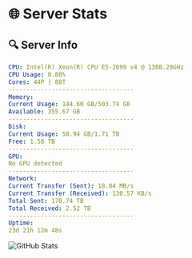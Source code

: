 # 🌐 Server Stats
## 🔍 Server Info
```yaml
CPU: Intel(R) Xeon(R) CPU E5-2699 v4 @ 1308.20GHz
CPU Usage: 0.80%
Cores: 44P | 88T
-----------------------------------
Memory:
Current Usage: 144.60 GB/503.74 GB
Available: 355.67 GB
-----------------------------------
Disk:
Current Usage: 50.94 GB/1.71 TB
Free: 1.58 TB
-----------------------------------
GPU:
No GPU detected
-----------------------------------
Network:
Current Transfer (Sent): 18.84 MB/s
Current Transfer (Received): 130.57 KB/s
Total Sent: 170.74 TB
Total Received: 2.52 TB
-----------------------------------
Uptime:
23d 21h 12m 48s
```
![GitHub Stats](https://img.shields.io/badge/Updated-2025-03-03_19:56:06-blue)